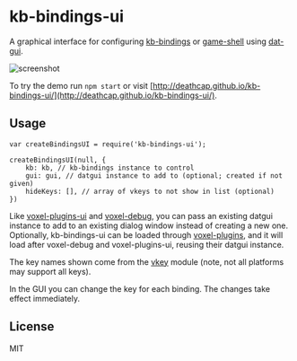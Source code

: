 # kb-bindings-ui

A graphical interface for configuring [kb-bindings](https://github.com/deathcap/kb-bindings) or
[game-shell](https://github.com/mikolalysenko/game-shell) using [dat-gui](https://code.google.com/p/dat-gui/).

![screenshot](http://i.imgur.com/Qn85CUW.png "Screenshot") 

To try the demo run `npm start` or visit [http://deathcap.github.io/kb-bindings-ui/](http://deathcap.github.io/kb-bindings-ui/).

## Usage

    var createBindingsUI = require('kb-bindings-ui');

    createBindingsUI(null, {
        kb: kb, // kb-bindings instance to control
        gui: gui, // datgui instance to add to (optional; created if not given)
        hideKeys: [], // array of vkeys to not show in list (optional)
    })

Like [voxel-plugins-ui](https://github.com/deathcap/voxel-plugins-ui) and 
[voxel-debug](https://github.com/shama/voxel-debug), you can pass an existing
datgui instance to add to an existing dialog window instead of creating a new one.
Optionally, kb-bindings-ui can be loaded through [voxel-plugins](https://github.com/deathcap/voxel-plugins),
and it will load after voxel-debug and voxel-plugins-ui, reusing their datgui instance.

The key names shown come from the [vkey](https://github.com/chrisdickinson/vkey) module
(note, not all platforms may support all keys).

In the GUI you can change the key for each binding. The changes take effect immediately.

## License

MIT
